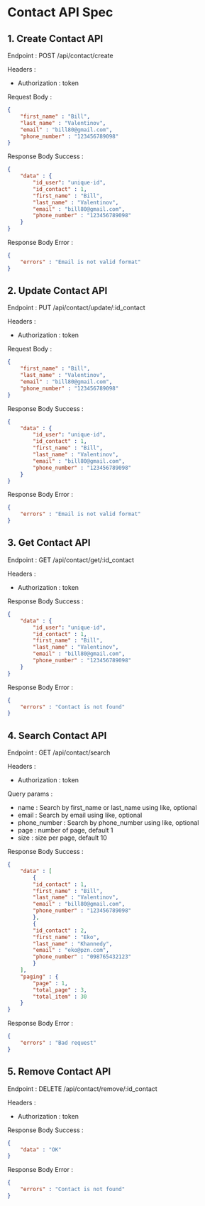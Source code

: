 # Contact API Spec

## 1. Create Contact API

Endpoint : POST /api/contact/create

Headers : 
- Authorization : token

Request Body :

```json
{
    "first_name" : "Bill",
    "last_name" : "Valentinov",
    "email" : "bill80@gmail.com",
    "phone_number" : "123456789098"
}
```

Response Body Success : 

```json
{
    "data" : {
        "id_user": "unique-id",
        "id_contact" : 1,
        "first_name" : "Bill",
        "last_name" : "Valentinov",
        "email" : "bill80@gmail.com",
        "phone_number" : "123456789098"
    }
}
```

Response Body Error :

```json
{
    "errors" : "Email is not valid format"
}
```

## 2. Update Contact API

Endpoint : PUT /api/contact/update/:id_contact

Headers :
- Authorization : token

Request Body :

```json
{
    "first_name" : "Bill",
    "last_name" : "Valentinov",
    "email" : "bill80@gmail.com",
    "phone_number" : "123456789098"
}
```

Response Body Success :

```json
{
    "data" : {
        "id_user": "unique-id",
        "id_contact" : 1,
        "first_name" : "Bill",
        "last_name" : "Valentinov",
        "email" : "bill80@gmail.com",
        "phone_number" : "123456789098"
    }
}
```

Response Body Error :

```json
{
    "errors" : "Email is not valid format"
}
```

## 3. Get Contact API

Endpoint : GET /api/contact/get/:id_contact

Headers :
- Authorization : token

Response Body Success :

```json
{
    "data" : {
        "id_user": "unique-id",
        "id_contact" : 1,
        "first_name" : "Bill",
        "last_name" : "Valentinov",
        "email" : "bill80@gmail.com",
        "phone_number" : "123456789098"
    }
}
```

Response Body Error :

```json
{
    "errors" : "Contact is not found"
}
```

## 4. Search Contact API

Endpoint : GET /api/contact/search

Headers :
- Authorization : token

Query params :
- name : Search by first_name or last_name using like, optional
- email : Search by email using like, optional
- phone_number : Search by phone_number using like, optional
- page : number of page, default 1
- size : size per page, default 10

Response Body Success :

```json
{
    "data" : [
        {
        "id_contact" : 1,
        "first_name" : "Bill",
        "last_name" : "Valentinov",
        "email" : "bill80@gmail.com",
        "phone_number" : "123456789098"
        },
        {
        "id_contact" : 2,
        "first_name" : "Eko",
        "last_name" : "Khannedy",
        "email" : "eko@pzn.com",
        "phone_number" : "098765432123"
        }
    ],
    "paging" : {
        "page" : 1,
        "total_page" : 3,
        "total_item" : 30
    }
}
```

Response Body Error :

```json
{
    "errors" : "Bad request"
}
```

## 5. Remove Contact API

Endpoint : DELETE /api/contact/remove/:id_contact

Headers :
- Authorization : token

Response Body Success :

```json
{
    "data" : "OK"
}
```

Response Body Error :

```json
{
    "errors" : "Contact is not found"
}
```
